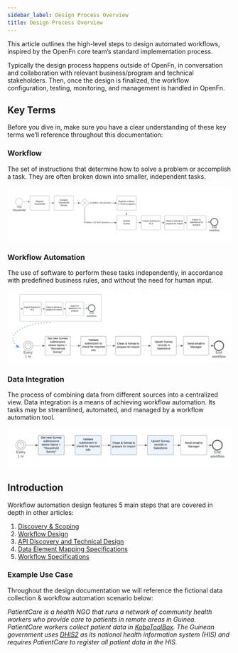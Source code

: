 ```yaml
---
sidebar_label: Design Process Overview
title: Design Process Overview
---
```


This article outlines the high-level steps to design  automated workflows, inspired by the OpenFn core team’s standard implementation process. 

Typically the design process happens outside of OpenFn, in conversation and collaboration with relevant business/program and technical stakeholders. Then, once the design is finalized, the workflow configuration, testing, monitoring, and management is handled in OpenFn. 

## Key Terms 

Before you dive in, make sure you have a clear understanding of these key terms we’ll reference throughout this documentation: 

### Workflow
The set of instructions that determine how to solve a problem or accomplish a task. They are often broken down into smaller, independent tasks. 

![Workflow](/img/workflow.webp)


### Workflow Automation
The use of software to perform these tasks independently, in accordance with predefined business rules, and without the need for human input. 

![Workflow Automation](/img/workflow_automation.webp)

### Data Integration

The process of combining data from different sources into a centralized view. Data integration is a means of achieving workflow automation. Its tasks may be streamlined, automated, and managed by a workflow automation tool.

![Data Integration](/img/data_integration.webp)


## Introduction

Workflow automation design features 5 main steps that are covered in depth in other articles:
1. [Discovery & Scoping](/documentation/design/discovery)
2. [Workflow Design](/documentation/design/design-workflow)
3. [API Discovery and Technical Design](/documentation/design/api-discovery)
4. [Data Element Mapping Specifications](/documentation/design/mapping-specs)
5. [Workflow Specifications](/documentation/design/workflow-specs)

### Example Use Case
Throughout the design documentation we will reference the fictional data collection & workflow automation scenario below:

_PatientCare is a health NGO that runs a network of community health workers who provide care to patients in remote areas in Guinea. PatientCare workers collect patient data in [KoboToolBox](https://www.kobotoolbox.org/). The Guinean government uses [DHIS2](http://dhis2.org) as its national health information system (HIS) and requires PatientCare to register all patient data in the HIS._